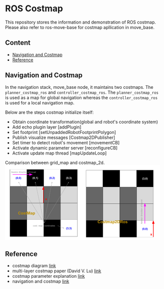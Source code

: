# ROS Costmap

This repository stores the information and demonstration of ROS costmap. Please also refer to ros-move-base for costmap apllication in move_base.

## Content

- [Navigation and Costmap](#Navigation-and-Costmap)
- [Reference](#Reference)

## Navigation and Costmap

In the navigation stack, move_base node, it maintains two costmaps. The `planner_costmap_ros` and `controller_costmap_ros`. The `planner_costmap_ros` is used as a map for global navigation whereas the `controller_costmap_ros` is used for a local navigation map.  

Below are the steps costmap initialize itself:  

- Obtain coordinate transformation(global and robot's coordinate system)
- Add echo plugin layer [addPlugin]
- Set footprint [setUnpaddedRobotFootprintPolygon]
- Publish visualize messages [Costmap2DPublisher]
- Set timer to detect robot's movement [movementCB]
- Activate dynamic parameter server [reconfigureCB]
- Activate update map thread [mapUpdateLoop]

Comparison between grid_map and costmap_2d.  
![image](data/image_loading_coordinates.png)

## Reference

- costmap diagram [link](https://blog.csdn.net/feidaji/article/details/103178619?ops_request_misc=%257B%2522request%255Fid%2522%253A%2522160497155519725222449565%2522%252C%2522scm%2522%253A%252220140713.130102334..%2522%257D&request_id=160497155519725222449565&biz_id=0&utm_medium=distribute.pc_search_result.none-task-blog-2~all~sobaiduend~default-2-103178619.pc_first_rank_v2_rank_v28&utm_term=costmap_2d)
- multi-layer costmap paper (David V. Lu) [link](http://wustl.probablydavid.com/publications/IROS2014.pdf)
- costmap parameter explanation [link](https://www.google.com/url?sa=t&rct=j&q=&esrc=s&source=web&cd=&ved=2ahUKEwjHqv2s6vbsAhXJFLcAHaH7Bg8QFjAIegQIChAC&url=http%3A%2F%2Fu.cs.biu.ac.il%2F~yehoshr1%2F89-685%2FFall2013%2FROSLesson5.pptx&usg=AOvVaw3FxoM_cf7qIXKICrBiDGxP)
- navigation and costmap [link](https://blog.csdn.net/qq_41925420/article/details/86636141)
